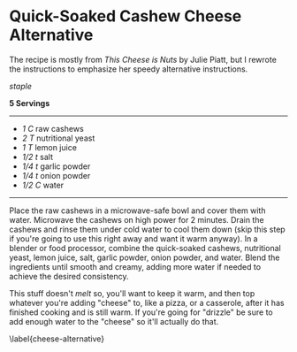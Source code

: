 # Quick-Soaked Cashew Cheese Alternative

The recipe is mostly from _This Cheese is Nuts_ by Julie Piatt, but I rewrote 
the instructions to emphasize her speedy alternative instructions.

*staple*

**5 Servings**

---

- *1 C* raw cashews
- *2 T* nutritional yeast
- *1 T* lemon juice
- *1/2 t* salt
- *1/4 t* garlic powder
- *1/4 t* onion powder
- *1/2 C* water

---

Place the raw cashews in a microwave-safe bowl and cover them with water.
Microwave the cashews on high power for 2 minutes. Drain the cashews and
rinse them under cold water to cool them down (skip this step if you're
going to use this right away and want it warm anyway). In a blender or
food processor, combine the quick-soaked cashews, nutritional yeast,
lemon juice, salt, garlic powder, onion powder, and water. Blend the
ingredients until smooth and creamy, adding more water if needed to
achieve the desired consistency.

This stuff doesn't *melt* so, you'll want to keep it warm, and then top
whatever you're adding "cheese" to, like a pizza, or a casserole, after
it has finished cooking and is still warm. If you're going for "drizzle"
be sure to add enough water to the "cheese" so it'll actually do that.

\label{cheese-alternative}
